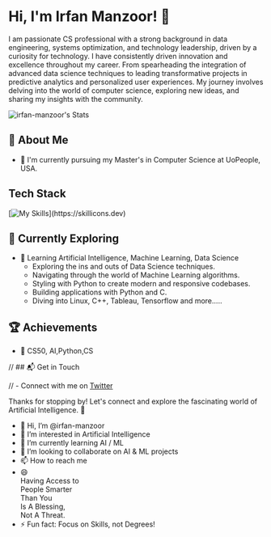 # Hi, I'm Irfan Manzoor! 👋

I am passionate CS professional with a strong background in data engineering, systems optimization, and technology leadership, driven by a curiosity for technology. I have consistently driven innovation and excellence throughout my career. From spearheading the integration of advanced data science techniques to leading transformative projects in predictive analytics and personalized user experiences. My journey involves delving into the world of computer science, exploring new ideas, and sharing my insights with the community.

![irfan-manzoor's Stats](https://github-readme-stats.vercel.app/api?username=irfan-manzoor&theme=vue-dark&show_icons=true&hide_border=true&count_private=true)

## 🚀 About Me

- 🔭 I'm currently pursuing my Master's in Computer Science at UoPeople, USA.

## Tech Stack
[![My Skills](https://skillicons.dev/icons?i=linux,apple,arch,c,cpp,py,git,github,md,vscode,obsidian,)](https://skillicons.dev)

## 🌱 Currently Exploring

- 🚀 Learning Artificial Intelligence, Machine Learning, Data Science
  - Exploring the ins and outs of Data Science techniques.
  - Navigating through the world of Machine Learning algorithms.
  - Styling with Python to create modern and responsive codebases.
  - Building applications with Python and C.
  - Diving into Linux, C++, Tableau, Tensorflow and more.....

 ## 🏆 Achievements

- 🌟 CS50, AI,Python,CS


// ## 📬 Get in Touch

// - Connect with me on [Twitter](https://twitter.com/introvertedbot)

Thanks for stopping by! Let's connect and explore the fascinating world of Artificial Intelligence. 🚀



<!--

Here are some ideas to get you started:

- 🔭 I’m currently working on ...
- 🌱 I’m currently learning ...
- 👯 I’m looking to collaborate on ...
- 🤔 I’m looking for help with ...
- 💬 Ask me about ...
- 📫 How to reach me: ...
- 😄 Pronouns: ...
- ⚡ Fun fact: ...
-->






- 👋 Hi, I’m @irfan-manzoor
- 👀 I’m interested in Artificial Intelligence
- 🌱 I’m currently learning AI / ML
- 💞️ I’m looking to collaborate on AI & ML projects
- 📫 How to reach me 
- 😄\
  Having Access to\
  People Smarter\
  Than You\
  Is A Blessing,\
  Not A Threat.
- ⚡ Fun fact: Focus on Skills, not Degrees!

<!---
irfan-manzoor/irfan-manzoor is a ✨ special ✨ repository because its `README.md` (this file) appears on your GitHub profile.
You can click the Preview link to take a look at your changes.
--->


